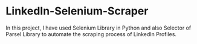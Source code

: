 # LinkedIn-Selenium-Scraper
In this project, I have used Selenium Library in Python and also Selector of Parsel Library to automate the scraping process of LinkedIn Profiles.
